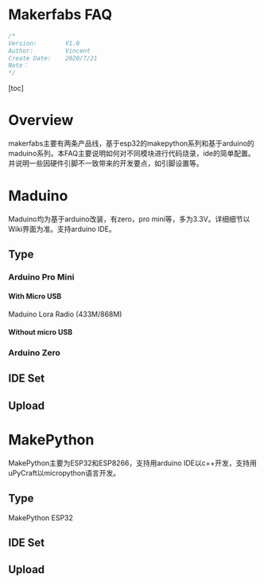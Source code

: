# Makerfabs FAQ

```c++
/*
Version:		V1.0
Author:			Vincent
Create Date:	2020/7/21
Note：
*/
```

[toc]

# Overview

makerfabs主要有两条产品线，基于esp32的makepython系列和基于arduino的maduino系列。本FAQ主要说明如何对不同模块进行代码烧录，ide的简单配置。并说明一些因硬件引脚不一致带来的开发要点，如引脚设置等。



# Maduino

Maduino均为基于arduino改装，有zero，pro mini等，多为3.3V。详细细节以Wiki界面为准。支持arduino IDE。

## Type

### Arduino Pro Mini

#### With Micro USB

Maduino Lora Radio (433M/868M)





#### Without micro USB





### Arduino Zero





## IDE Set





## Upload







# MakePython

MakePython主要为ESP32和ESP8266，支持用arduino IDE以c++开发，支持用 uPyCraft以micropython语言开发。



## Type

MakePython ESP32







## IDE Set





## Upload